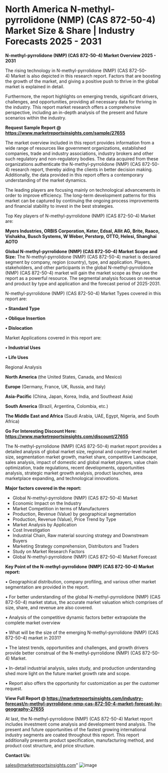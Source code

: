 # North America N-methyl-pyrrolidone (NMP) (CAS 872-50-4) Market Size & Share | Industry Forecasts 2025 - 2031

<Strong> N-methyl-pyrrolidone (NMP) (CAS 872-50-4) Market Overview 2025 - 2031</strong>

The rising technology in N-methyl-pyrrolidone (NMP) (CAS 872-50-4) Market is also depicted in this research report. Factors that are boosting the growth of the market, and giving a positive push to thrive in the global market is explained in detail.

Furthermore, the report highlights on emerging trends, significant drivers, challenges, and opportunities, providing all necessary data for thriving in the industry. This report market research offers a comprehensive perspective, including an in-depth analysis of the present and future scenarios within the industry.

<strong>Request Sample Report @ <a href=https://www.marketreportsinsights.com/sample/27655>https://www.marketreportsinsights.com/sample/27655</a></strong>

The market overview included in this report provides information from a wide range of resources like government organizations, established companies, trade and industry associations, industry brokers and other such regulatory and non-regulatory bodies. The data acquired from these organizations authenticate the N-methyl-pyrrolidone (NMP) (CAS 872-50-4) research report, thereby aiding the clients in better decision making. Additionally, the data provided in this report offers a contemporary understanding of the market dynamics.

The leading players are focusing mainly on technological advancements in order to improve efficiency. The long-term development patterns for this market can be captured by continuing the ongoing process improvements and financial stability to invest in the best strategies.

Top Key players of N-methyl-pyrrolidone (NMP) (CAS 872-50-4) Market are:

<strong>Myers Industries, ORBIS Corporation, Keter, Edsal, Allit AG, Brite, Raaco, Vishakha, Busch Systems, W Weber, Perstorp, OTTO, Helesi, Shanghai AOTO</strong>

<strong><b>Global N-methyl-pyrrolidone (NMP) (CAS 872-50-4) Market Scope and Size:</b></strong>
The N-methyl-pyrrolidone (NMP) (CAS 872-50-4) market is declared segment by company, region (country), type, and application. Players, stakeholders, and other participants in the global N-methyl-pyrrolidone (NMP) (CAS 872-50-4) market will gain the market scope as they use the report as a powerful resource. The segmental analysis focuses on revenue and product by type and application and the forecast period of 2025-2031.

N-methyl-pyrrolidone (NMP) (CAS 872-50-4) Market Types covered in this report are:

<strong>• Standard Type

• Oblique Insertion

• Dislocation</strong>

Market Applications covered in this report are:

<strong>• Industrial Uses

• Life Uses</strong> 

Regional Analysis

<strong>North America</strong> (the United States, Canada, and Mexico)

<strong>Europe</strong> (Germany, France, UK, Russia, and Italy)

<strong>Asia-Pacific</strong> (China, Japan, Korea, India, and Southeast Asia)

<strong>South America</strong> (Brazil, Argentina, Colombia, etc.)

<strong>The Middle East and Africa</strong> (Saudi Arabia, UAE, Egypt, Nigeria, and South Africa)

<strong>Go For Interesting Discount Here: <a href=https://www.marketreportsinsights.com/discount/27655>https://www.marketreportsinsights.com/discount/27655</a></strong>

The N-methyl-pyrrolidone (NMP) (CAS 872-50-4) market report provides a detailed analysis of global market size, regional and country-level market size, segmentation market growth, market share, competitive Landscape, sales analysis, impact of domestic and global market players, value chain optimization, trade regulations, recent developments, opportunities analysis, strategic market growth analysis, product launches, area marketplace expanding, and technological innovations.

<strong><b>Major factors covered in the report:</b></strong>
<ul>
  <li>Global N-methyl-pyrrolidone (NMP) (CAS 872-50-4) Market </li>
  <li>Economic Impact on the Industry</li>
  <li>Market Competition in terms of Manufacturers</li>
  <li>Production, Revenue (Value) by geographical segmentation</li>
  <li>Production, Revenue (Value), Price Trend by Type</li>
  <li>Market Analysis by Application</li>
  <li>Cost Investigation</li>
  <li>Industrial Chain, Raw material sourcing strategy and Downstream Buyers</li>
  <li>Marketing Strategy comprehension, Distributors and Traders</li>
  <li>Study on Market Research Factors</li>
  <li>Global N-methyl-pyrrolidone (NMP) (CAS 872-50-4) Market Forecast</li>
</ul>

<strong><b>Key Point of the N-methyl-pyrrolidone (NMP) (CAS 872-50-4) Market report:</b></strong>

• Geographical distribution, company profiling, and various other market segmentation are provided in the report.

• For better understanding of the global N-methyl-pyrrolidone (NMP) (CAS 872-50-4) market status, the accurate market valuation which comprises of size, share, and revenue are also covered.

• Analysis of the competitive dynamic factors better extrapolate the complete market overview

• What will be the size of the emerging N-methyl-pyrrolidone (NMP) (CAS 872-50-4) market in 2031?

• The latest trends, opportunities and challenges, and growth drivers provide better construal of the N-methyl-pyrrolidone (NMP) (CAS 872-50-4) Market.

• In-detail industrial analysis, sales study, and production understanding shed more light on the future market growth rate and scope.

• Report also offers the opportunity for customization as per the customer request.

<strong><b>View Full Report @ <a href=https://marketreportsinsights.com/industry-forecast/n-methyl-pyrrolidone-nmp-cas-872-50-4-market-forecast-by-geography-27655>https://marketreportsinsights.com/industry-forecast/n-methyl-pyrrolidone-nmp-cas-872-50-4-market-forecast-by-geography-27655</a></b></strong>


At last, the N-methyl-pyrrolidone (NMP) (CAS 872-50-4) Market report includes investment come analysis and development trend analysis. The present and future opportunities of the fastest growing international industry segments are coated throughout this report. This report additionally presents product specification, manufacturing method, and product cost structure, and price structure.

<strong>Contact Us:</strong>

sales@marketreportsinsights.com"
![image](https://github.com/user-attachments/assets/06e40498-5922-42b3-bad8-6dd54fc2c432)
